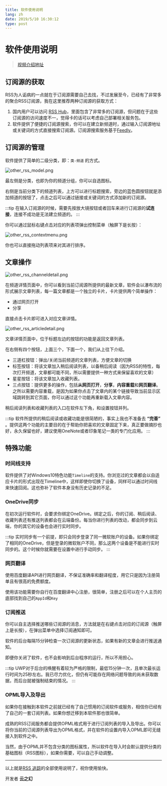 ```yaml
---
title: 软件使用说明
lang: zh
date: 2019/5/10 16:30:12
type: post
---
```


# 软件使用说明

> [视频介绍地址](https://www.bilibili.com/video/av51859853)

## 订阅源的获取

RSS为人诟病的一点就在于订阅源需要自己去找，不过发展至今，已经有了非常多的聚合RSS订阅源，我在这里推荐两种订阅源的获取方式：

1. 国内用户可以访问 [RSS Hub](https://docs.rsshub.app)，里面包含了非常多的订阅源，但问题在于这些订阅源的访问速度不一，觉得卡的话可以考虑自己部署相关服务包。
2. 软件提供了便捷的订阅源搜索，你可以在建立新频道时，通过输入订阅源地址或关键词的方式直接搜索订阅源。订阅源搜索服务基于[Feedly](https://feedly.com)。

## 订阅源的管理

软件提供了简单的二级分类，即：`类-频道` 的方式。

![other_rss_model.png](https://storage.live.com/items/51816931BAB0F7A8!12673?authkey=AO7QXpgYo7-5DUU)

最左侧是分类，也即为你的频道分组，你可以自选图标。

右侧是当前分类下的频道列表，上方可以进行标题搜索，旁边的蓝色圆按钮就是添加频道的按钮了，点击之后可以通过链接或关键词的方式添加新的订阅源。

:::tip
在输入订阅源的时候，需要先按放大镜按钮或者回车来进行订阅源的**试连接**，连接不成功是无法建立频道的。
:::

你可以通过鼠标右键点击对应的列表项弹出控制菜单（触屏下是长按）：

![other_rss_contextmenu.png](https://storage.live.com/items/51816931BAB0F7A8!12674?authkey=AO7QXpgYo7-5DUU)

你也可以直接拖动列表项来对其进行排序。

## 文章操作

![other_rss_channeldetail.png](https://storage.live.com/items/51816931BAB0F7A8!12675?authkey=AO7QXpgYo7-5DUU)

在频道详情页面中，你可以看到当前订阅源所提供的最新文章，软件会以瀑布流的形式展示文章列表，每一篇文章都是一个独立的卡片，卡片提供两个简单操作：

- 通过网页打开
- 分享

直接点击卡片即可进入对应文章详情。

![other_rss_articledetail.png](https://storage.live.com/items/51816931BAB0F7A8!12677?authkey=AO7QXpgYo7-5DUU)

文章详情页面中，位于标题左边的按钮的功能是返回文章列表。

在右侧有四个按钮，上面三个，下面一个，我们从上往下介绍。

- 三道杠按钮：弹出/关闭当前频道的文章列表，方便文章的切换
- 标签按钮：将该文章加入稍后阅读列表，以备稍后阅读（因为RSS的特性，每次打开频道，文章都可能不同，所以需要提供一种方式来保留喜欢的文章）
- 星星按钮：将该文章加入收藏列表。
- 三点按钮：提供更多的操作，包括**从网页打开**，**分享**，**内容重载**和**网页翻译**。
  之所以需要内容重载，是因为如果你点击了文章内的某个链接导致当前显示区域跳转到其它页面，你可以通过这个功能再重新载入文章内容。

稍后阅读列表和收藏列表的入口在软件左下角，和设置按钮并列。

:::tip
软件所提供的稍后阅读或收藏功能是很简陋的，事实上我也不准备去 **“完善”** 。提供这两个功能的主要目的在于帮助你把喜欢的文章固定下来，真正要做摘抄也好，永久保留也好，建议使用OneNote或者印象笔记一类的专门化应用。
:::

## 特殊功能

### 时间线支持

软件提供了对Windows10特色功能`Timeline`的支持。你浏览过的文章都会以自适应卡片的形式出现在Timeline中，这样即使你切换了设备，同样可以通过时间线来快速回阅。这也弥补了软件本身没有历史记录的不足。

### OneDrive同步

在初次运行软件时，会要求你绑定OneDrive。绑定之后，你的订阅、稍后阅读、收藏列表还有推送列表都会在云端备份。每当你进行列表的改动，都会同步到云端，你的其它的设备也会进行实时同步。

:::tip
实时同步有一个前提，即只会同步登录了同一微软账户的设备。如果你绑定了相同的OneDrive，但是登录的微软账户不同，那么这两个设备是不能进行实时同步的。这个时候你就需要在设置中进行手动同步。
:::

### 网页翻译

使用百度翻译API进行网页翻译，不保证准确率和翻译程度，用它只是因为注册简单且有很高的免费额度。

使用该功能需要你自行在百度翻译中心注册，很简单，注册之后可以在个人主页的底部找到自己的`AppId`和`Key`

### 订阅推送

你可以自主选择推送哪些订阅源的消息，方法就是在右键点击对应的订阅源（触屏上是长按），在弹出菜单中选择订阅通知即可。

软件的后台每隔15分钟检查一次订阅源的更新状态，如果有新的文章会进行推送通知。

即便你关闭了软件，也不会影响到后台程序的运行，所以不用担心。

:::tip
UWP对于后台的唤醒有着较为严格的限制，最低15分钟一次，且单次最长运行时间为25秒左右。我已尽力优化，但仍有可能存在网络问题导致的尚未获取数据，而后台就被强制结束的情况。
:::

### OPML导入及导出

如果你在接触到本软件之前就已经有了自己惯用的订阅软件或服务，相信你已经有了自己的一套订阅列表。如果你想迁移到本软件那也很简单。

成熟的RSS订阅服务都会提供OPML格式用于进行订阅列表的导入及导出。你可以将你当前的订阅源列表导出为OPML格式，并在软件的设置内导入OPML即可无缝接入到软件之中。

当然，由于OPML并不包含分类的图标属性，所以软件在导入时会默认提供分类的基础图标（RSS图标），如果你需要，可以自己手动调整。

---

以上就是[RSS 追踪](https://www.microsoft.com/store/productId/60520B029E250)的全部使用说明了，祝你使用愉快。

开发者
**云之幻**